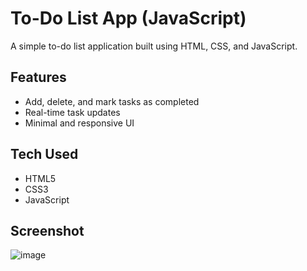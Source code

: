 # To-Do List App (JavaScript)

A simple to-do list application built using HTML, CSS, and JavaScript.

## Features
- Add, delete, and mark tasks as completed
- Real-time task updates
- Minimal and responsive UI

## Tech Used
- HTML5
- CSS3
- JavaScript

## Screenshot
![image](https://github.com/user-attachments/assets/51464322-7fd2-401f-8c61-e5c385d597c4)
